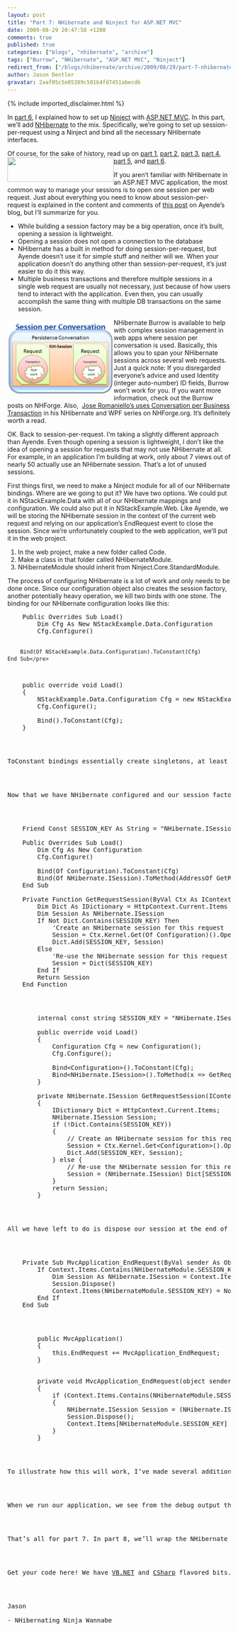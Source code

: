 ```yaml
---
layout: post
title: "Part 7: NHibernate and Ninject for ASP.NET MVC"
date: 2009-08-29 20:47:58 +1200
comments: true
published: true
categories: ["blogs", "nhibernate", "archive"]
tags: ["Burrow", "NHibernate", "ASP.NET MVC", "Ninject"]
redirect_from: ["/blogs/nhibernate/archive/2009/08/29/part-7-nhibernate-and-ninject-for-asp-net-mvc.aspx/"]
author: Jason Dentler
gravatar: 2aaf05c5e05389c501b4fd7451abecdb
---
```

{% include imported_disclaimer.html %}

<p>In <a href="http://jasondentler.com/blog/2009/08/part-6-ninject-and-mvc-or-how-to-be-a-web-ninja/" target="_blank">part 6</a>, I explained how to set up <a href="http://ninject.org/" target="_blank">Ninject</a> with <a href="http://www.asp.net/mvc/" target="_blank">ASP.NET MVC</a>. In this part, we’ll add <a href="http://nhforge.org" target="_blank">NHibernate</a> to the mix. Specifically, we’re going to set up session-per-request using a Ninject and bind all the necessary NHibernate interfaces.</p>  <p>Of course, for the sake of history, read up on <a href="http://jasondentler.com/blog/2009/08/how-to-using-the-n-stack-part-1/" target="_blank">part 1</a>, <a href="http://jasondentler.com/blog/2009/08/how-to-using-the-n-stack-part-2/" target="_blank">part 2</a>, <a href="http://jasondentler.com/blog/2009/08/how-to-using-the-n-stack-part-3/" target="_blank">part 3</a>, <a href="http://jasondentler.com/blog/2009/08/how-to-using-the-n-stack-part-4/" target="_blank">part 4</a>, <a href="http://jasondentler.com/blog/2009/08/part-5-fixing-the-broken-stuff/" target="_blank">part 5</a>, and <a href="http://jasondentler.com/blog/2009/08/part-6-ninject-and-mvc-or-how-to-be-a-web-ninja/" target="_blank">part 6</a>. <img style="border-right-width: 0px; display: inline; border-top-width: 0px; border-bottom-width: 0px; margin-left: 0px; border-left-width: 0px; margin-right: 0px" border="0" align="left" src="http://nhforge.org/cfs-file.ashx/__key/CommunityServer.Components.SiteFiles/logos/NHLogoSmall.gif" width="240" height="56" /></p>  <p>If you aren’t familiar with NHibernate in an ASP.NET MVC application, the most common way to manage your sessions is to open one session per web request. Just about everything you need to know about session-per-request is explained in the content and comments of <a href="http://ayende.com/Blog/archive/2009/08/05/do-you-need-a-framework.aspx" target="_blank">this post</a> on Ayende’s blog, but I’ll summarize for you.</p>  <ul>   <li>While building a session factory may be a big operation, once it’s built, opening a session is lightweight. </li>    <li>Opening a session does not open a connection to the database </li>    <li>NHibernate has a built in method for doing session-per-request, but Ayende doesn’t use it for simple stuff and neither will we. When your application doesn’t do anything other than session-per-request, it’s just easier to do it this way. </li>    <li>Multiple business transactions and therefore multiple sessions in a single web request are usually not necessary, just because of how users tend to interact with the application. Even then, you can usually accomplish the same thing with multiple DB transactions on the same session. </li> </ul>  <p><img style="border-right-width: 0px; display: inline; border-top-width: 0px; border-bottom-width: 0px; margin-left: 0px; border-left-width: 0px; margin-right: 0px" border="0" alt="SessionPerConversation" align="left" src="/images/posts/2009/08/29/SessionPerConversation_5F00_thumb_5F00_7345BC5F.png" width="240" height="172" /></p>  <p>NHibernate Burrow is available to help with complex session management in web apps where session per conversation is used. Basically, this allows you to span your NHibernate sessions across several web requests. Just a quick note: If you disregarded everyone’s advice and used Identity (integer auto-number) ID fields, Burrow won’t work for you. If you want more information, check out the Burrow posts on NHForge. Also,&#160; <a href="http://nhforge.org/blogs/nhibernate/archive/2009/08/15/nhibernate-and-wpf-models-concept.aspx" target="_blank">Jose Romaniello’s uses Conversation per Business Transaction</a> in his NHibernate and WPF series on NHForge.org. It’s definitely worth a read.</p>  <p>OK. Back to session-per-request. I’m taking a slightly different approach than Ayende. Even though opening a session is lightweight, I don’t like the idea of opening a session for requests that may not use NHibernate at all. For example, in an application I’m building at work, only about 7 views out of nearly 50 actually use an NHibernate session. That’s a lot of unused sessions. </p>  <p>First things first, we need to make a Ninject module for all of our NHibernate bindings. Where are we going to put it? We have two options. We could put it in NStackExample.Data with all of our NHibernate mappings and configuration. We could also put it in NStackExample.Web. Like Ayende, we will be storing the NHibernate session in the context of the current web request and relying on our application’s EndRequest event to close the session. Since we’re unfortunately coupled to the web application, we’ll put it in the web project. </p>  <ol>   <li>In the web project, make a new folder called Code. </li>    <li>Make a class in that folder called NHibernateModule. </li>    <li>NHibernateModule should inherit from Ninject.Core.StandardModule. </li> </ol>  <p>The process of configuring NHibernate is a lot of work and only needs to be done once. Since our configuration object also creates the session factory, another potentially heavy operation, we kill two birds with one stone. The binding for our NHibernate configuration looks like this:</p>  <pre class="brush:vbnet">    Public Overrides Sub Load()
        Dim Cfg As New NStackExample.Data.Configuration
        Cfg.Configure()

        Bind(Of NStackExample.Data.Configuration).ToConstant(Cfg)
    End Sub</pre>

<pre class="brush:csharp&quot;">    public override void Load()
    {
        NStackExample.Data.Configuration Cfg = new NStackExample.Data.Configuration()
        Cfg.Configure();

        Bind<nstackexample.data.configuration>().ToConstant(Cfg);
    }</pre>

<p>ToConstant bindings essentially create singletons, at least within the scope of our Ninject kernel. Unlike true singletons, this isn’t evil because our tests are free to mock, replace, and re-implement them as necessary. </p>

<p>Now that we have NHibernate configured and our session factory built, we need to bind our NHibernate session. The scope of our session is somewhat complex (per-request). We could use the OnePerRequestBehavior of Ninject, but that <a href="http://stackoverflow.com/questions/536007/ninject-oneperrequestbehaviour-doesnt-seem-to-work-correctly" target="_blank">requires the registration of an IIS HTTP module</a>. Instead, we’ll just bind it to a method and manage it ourselves. This method will create up to one session per request. If a particular request doesn’t require a session, Ninject will never call the method, so an unnecessary session won’t be created. If a particular request asks for a session more than once, perhaps to build more than one DAO, the method will create a single session and use it throughout the web request. Here’s what our module looks like with the binding for our session:</p>

<pre class="brush:vbnet">    Friend Const SESSION_KEY As String = &quot;NHibernate.ISession&quot;

    Public Overrides Sub Load()
        Dim Cfg As New Configuration
        Cfg.Configure()

        Bind(Of Configuration).ToConstant(Cfg)
        Bind(Of NHibernate.ISession).ToMethod(AddressOf GetRequestSession)
    End Sub

    Private Function GetRequestSession(ByVal Ctx As IContext) As NHibernate.ISession
        Dim Dict As IDictionary = HttpContext.Current.Items
        Dim Session As NHibernate.ISession
        If Not Dict.Contains(SESSION_KEY) Then
            'Create an NHibernate session for this request
            Session = Ctx.Kernel.Get(Of Configuration)().OpenSession()
            Dict.Add(SESSION_KEY, Session)
        Else
            'Re-use the NHibernate session for this request
            Session = Dict(SESSION_KEY)
        End If
        Return Session
    End Function</pre>

<pre class="brush:csharp">        internal const string SESSION_KEY = &quot;NHibernate.ISession&quot;;

        public override void Load()
        {
            Configuration Cfg = new Configuration();
            Cfg.Configure();

            Bind&lt;Configuration&gt;().ToConstant(Cfg);
            Bind&lt;NHibernate.ISession&gt;().ToMethod(x =&gt; GetRequestSession(x));
        }

        private NHibernate.ISession GetRequestSession(IContext Ctx)
        {
            IDictionary Dict = HttpContext.Current.Items;
            NHibernate.ISession Session;
            if (!Dict.Contains(SESSION_KEY)) 
            {
                // Create an NHibernate session for this request
                Session = Ctx.Kernel.Get&lt;Configuration&gt;().OpenSession();
                Dict.Add(SESSION_KEY, Session);
            } else {
                // Re-use the NHibernate session for this request
                Session = (NHibernate.ISession) Dict[SESSION_KEY];
            }
            return Session;
        }</pre>

<p>All we have left to do is dispose our session at the end of the request. Let's go back to the Global.asax codebehind.</p>

<pre class="brush:vbnet">    Private Sub MvcApplication_EndRequest(ByVal sender As Object, ByVal e As System.EventArgs) Handles Me.EndRequest
        If Context.Items.Contains(NHibernateModule.SESSION_KEY) Then
            Dim Session As NHibernate.ISession = Context.Items(NHibernateModule.SESSION_KEY)
            Session.Dispose()
            Context.Items(NHibernateModule.SESSION_KEY) = Nothing
        End If
    End Sub</pre>

<pre class="brush:csharp">        public MvcApplication()
        {
            this.EndRequest += MvcApplication_EndRequest;
        }


        private void MvcApplication_EndRequest(object sender, System.EventArgs e)
        {
            if (Context.Items.Contains(NHibernateModule.SESSION_KEY))
            {
                NHibernate.ISession Session = (NHibernate.ISession) Context.Items[NHibernateModule.SESSION_KEY];
                Session.Dispose();
                Context.Items[NHibernateModule.SESSION_KEY] = null;
            }
        }</pre>

<p>To illustrate how this will work, I’ve made several additions to the code download. I’ve added a BaseController and HomeController so we can begin to run our web application. I’ve also added a IStudentDao and ICourseDao interfaces to the core project and corresponding implementations in the Data project. I’ve bound the DAO interfaces to their corresponding implementations and added debug statements to output exactly what’s happening with our session. Finally, I’ve set up a constructor in HomeController making it dependent on IStudentDao and ICourseDao. </p>

<p>When we run our application, we see from the debug output that the session is created when we create our IStudentDao. The session is reused to create our ICourseDao. This gives us everything we need to create the HomeController. The web request executes. When the request ends, the session is disposed. If you remove one of the Dao dependencies from HomeController, you’ll see that our session is created. It’s not reused because nothing else needs a session. If you remove both of the Dao dependencies from HomeController, you’ll see that our session is never even created. Since we didn’t create a session, we don’t dispose it when the web request ends.</p>

<p>That’s all for part 7. In part 8, we’ll wrap the NHibernate transaction for use in our controllers project and build a real DAO or two. </p>

<p>Get your code here! We have <a href="http://www.jasondentler.com/downloads/NStackExample.Part7.VBNET.zip" target="_blank">VB.NET</a> and <a href="http://www.jasondentler.com/downloads/NStackExample.Part7.CSharp.zip" target="_blank">CSharp</a> flavored bits. </p>

<p>Jason 
  <br />- NHibernating Ninja Wannabe</p>
